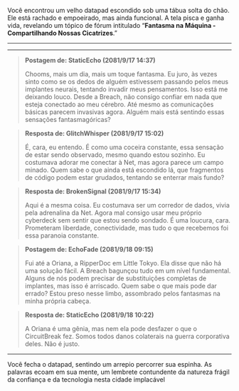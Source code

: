 Você encontrou um velho datapad escondido sob uma tábua solta do chão. Ele está rachado e empoeirado, mas ainda funcional. A tela pisca e ganha vida, revelando um tópico de fórum intitulado “**Fantasma na Máquina - Compartilhando Nossas Cicatrizes**.”

---

---

> **Postagem de: StaticEcho (2081/9/17 14:37)**
>
> Chooms, mais um dia, mais um toque fantasma. Eu juro, às vezes sinto como se os dedos de alguém estivessem passando pelos meus implantes neurais, tentando invadir meus pensamentos. Isso está me deixando louco. Desde a Breach, não consigo confiar em nada que esteja conectado ao meu cérebro. Até mesmo as comunicações básicas parecem invasivas agora. Alguém mais está sentindo essas sensações fantasmagóricas?

> **Resposta de: GlitchWhisper (2081/9/17 15:02)**
>
> É, cara, eu entendo. É como uma coceira constante, essa sensação de estar sendo observado, mesmo quando estou sozinho. Eu costumava adorar me conectar à Net, mas agora parece um campo minado. Quem sabe o que ainda está escondido lá, que fragmentos de código podem estar grudados, tentando se enterrar mais fundo?

> **Resposta de: BrokenSignal (2081/9/17 15:34)**
>
> Aqui é a mesma coisa. Eu costumava ser um corredor de dados, vivia pela adrenalina da Net. Agora mal consigo usar meu próprio cyberdeck sem sentir que estou sendo sondado. É uma loucura, cara. Prometeram liberdade, conectividade, mas tudo o que recebemos foi essa paranoia constante.

> **Postagem de: EchoFade (2081/9/18 09:15)**
>
> Fui até a Oriana, a RipperDoc em Little Tokyo. Ela disse que não há uma solução fácil. A Breach bagunçou tudo em um nível fundamental. Alguns de nós podem precisar de substituições completas de implantes, mas isso é arriscado. Quem sabe o que mais pode dar errado? Estou preso nesse limbo, assombrado pelos fantasmas na minha própria cabeça.

> **Resposta de: StaticEcho (2081/9/18 10:22)**
>
> A Oriana é uma gênia, mas nem ela pode desfazer o que o CircuitBreak fez. Somos todos danos colaterais na guerra corporativa deles. Não é justo.

---

Você fecha o datapad, sentindo um arrepio percorrer sua espinha. As palavras ecoam em sua mente, um lembrete contundente da natureza frágil da confiança e da tecnologia nesta cidade implacável
